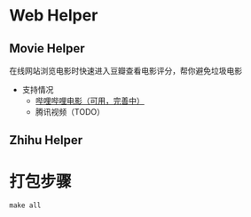 # Web Helper

## Movie Helper
在线网站浏览电影时快速进入豆瓣查看电影评分，帮你避免垃圾电影
- 支持情况
  - [哔哩哔哩电影（可用，完善中）](https://www.bilibili.com/movie/)
  - 腾讯视频（TODO）

## Zhihu Helper

# 打包步骤
```shell
make all
```

